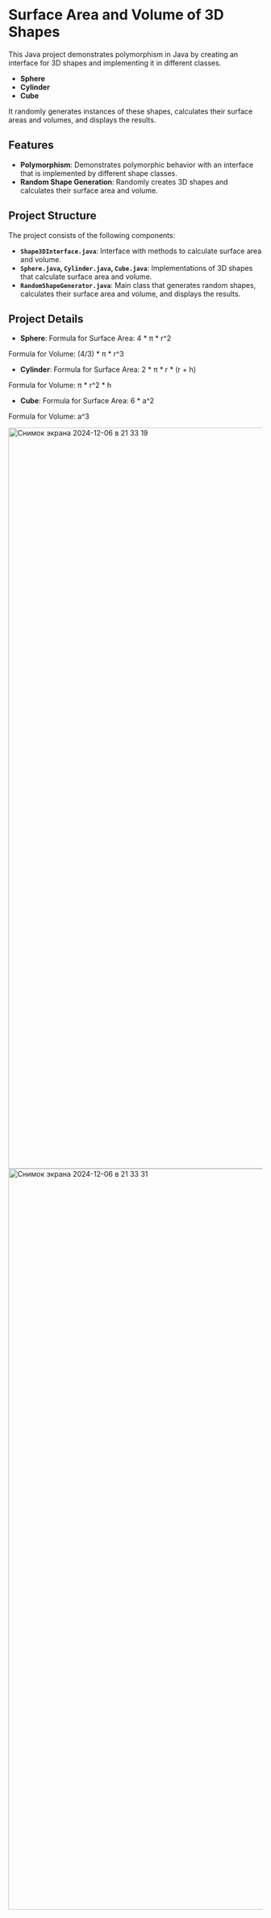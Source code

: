 # Surface Area and Volume of 3D Shapes

This Java project demonstrates polymorphism in Java by creating an interface for 3D shapes and implementing it in different classes.
- **Sphere**
- **Cylinder**
- **Cube**

It randomly generates instances of these shapes, calculates their surface areas and volumes, and displays the results.


## Features
- **Polymorphism**: Demonstrates polymorphic behavior with an interface that is implemented by different shape classes.
- **Random Shape Generation**: Randomly creates 3D shapes and calculates their surface area and volume.

## Project Structure
The project consists of the following components:
- **`Shape3DInterface.java`**: Interface with methods to calculate surface area and volume.
- **`Sphere.java`, `Cylinder.java`, `Cube.java`**: Implementations of 3D shapes that calculate surface area and volume.
- **`RandomShapeGenerator.java`**: Main class that generates random shapes, calculates their surface area and volume, and displays the results.

## Project Details
- **Sphere**:
Formula for Surface Area: 4 * π * r^2

Formula for Volume: (4/3) * π * r^3

- **Cylinder**:
Formula for Surface Area: 2 * π * r * (r + h)

Formula for Volume: π * r^2 * h

- **Cube**:
Formula for Surface Area: 6 * a^2

Formula for Volume: a^3

<img width="1470" alt="Снимок экрана 2024-12-06 в 21 33 19" src="https://github.com/user-attachments/assets/6c312b1c-ece7-493f-9ec5-2ea967de8528">

<img width="1470" alt="Снимок экрана 2024-12-06 в 21 33 31" src="https://github.com/user-attachments/assets/fbc63213-7a61-46bf-811e-2134340fb05c">
